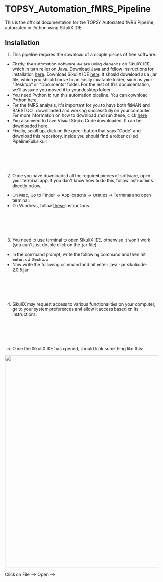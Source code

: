 # TOPSY_Automation_fMRS_Pipeline
This is the official documentation for the TOPSY Automated fMRS Pipeline, automated in Python using SikuliX IDE.



## Installation
1. This pipeline requires the download of a couple pieces of free software. 

<ul>
<li>Firstly, the automation software we are using depends on SikuliX IDE, which in turn relies on Java. Download Java and follow instructions for installation <a href="https://www.java.com/en/">here</a>. Download SikuliX IDE <a href="https://raiman.github.io/SikuliX1/downloads.html">here<a>. It should download as a .jar file, which you should move to an easily locatable folder, such as your "Desktop" or "Documents" folder. For the rest of this documentation, we'll assume you moved it to your desktop folder.  </li>
  
<li>You need Python to run this automation pipeline. You can download Python <a href="https://www.python.org/downloads/">here</a>.</li>

 <li> For the fMRS analysis, it's important for you to have both fitMAN and BARSTOOL downloaded and working successfully on your computer. For more information on how to download and run these, click <a href="https://github.com/dwong263/MAGIQ/wiki/Installation-Overview">here</a>. </li>
  
 <li> You also need to have Visual Studio Code downloaded. It can be downloaded <a href="https://code.visualstudio.com/download">here</a>. </li>
  
 <li> Finally, scroll up, click on the green button that says "Code" and download this repository. Inside you should find a folder called PipelineFull.sikuli </li>
  
  </ul>
  
  <br/>
    <br/>
    <br/>
    <br/>

  2. Once you have downloaded all the required pieces of software, open your terminal app. If you don't know how to do this, follow instructions directly below.
  
  <ul>
<li> On Mac, Go to Finder -> Applications -> Utilities -> Terminal and open terminal. </li>
    <li> On Windows, follow <a href="https://www.wikihow.com/Open-Terminal-in-Windows">these</a> instructions </li>
  </ul>
  
<br/>
<br/>
<br/>
<br/>
  
  
  3. You need to use terminal to open SikuliX IDE, otherwise it won't work (you can't just double click on the .jar file).
  - In the command prompt, write the following command and then hit enter: cd Desktop
  - Now write the following command and hit enter: java -jar sikulixide-2.0.5.jar
  
<br/>
<br/>
<br/>
<br/>
  
  
  4. SikuliX may request access to various functionalities on your computer, go to your system preferences and allow it access based on its instructions. 
  
<br/>
<br/>
<br/>
<br/>
  
  
  5. Once the SikuliX IDE has opened, should look something like this: 
  
  <img src="https://i.ibb.co/47Qrw8f/Screen-Shot-2021-12-06-at-11-50-35-AM.png" style="width:700px"/>
            
Click on File --> Open --> 
  
  
  
  
